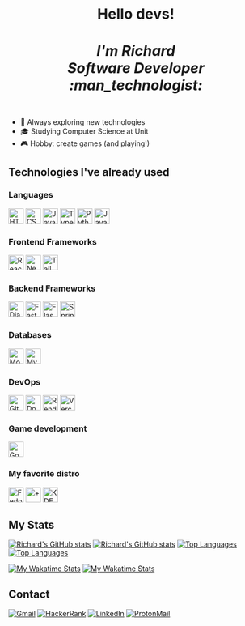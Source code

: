 <div align="center">
  <h1> Hello devs!
  <div>
    <h5>
      I'm Richard <br>
      Software Developer :man_technologist:
    </h5>
  </div>
  </h1>
</div>

- :thinking: Always exploring new technologies
- :mortar_board: Studying Computer Science at Unit
- :video_game: Hobby: create games (and playing!)

## Technologies I've already used

<div>
  <h3> Languages </h3>
  <img src="https://img.shields.io/badge/HTML5-E34F26?style=for-the-badge&logo=html5&logoColor=white" alt="HTML5" height="30px">
  <img src="https://img.shields.io/badge/CSS3-1572B6?style=for-the-badge&logo=css3&logoColor=white" alt="CSS3" height="30px">
  <img src="https://img.shields.io/badge/JavaScript-F7DF1E?style=for-the-badge&logo=javascript&logoColor=black" alt="JavaScript" height="30px">
  <img src="https://img.shields.io/badge/TypeScript-007ACC?style=for-the-badge&logo=typescript&logoColor=white" alt="TypeScript" height="30px">
  <img src="https://img.shields.io/badge/Python-FFD43B?style=for-the-badge&logo=python&logoColor=blue" alt="Python" height="30px">
  <img src="https://img.shields.io/badge/Java-F80000?style=for-the-badge&logo=coffeescript&logoColor=white" alt="Java" height="30px">
  
  <h3> Frontend Frameworks </h3>
  <img src="https://img.shields.io/badge/React-20232A?style=for-the-badge&logo=react&logoColor=61DAFB" alt="React" height="30px">
  <img src="https://img.shields.io/badge/next%20js-000000?style=for-the-badge&logo=nextdotjs&logoColor=white" alt="Next.js" height="30px">
  <img src="https://img.shields.io/badge/Tailwind_CSS-38B2AC?style=for-the-badge&logo=tailwind-css&logoColor=white" alt="Tailwind CSS" height="30px">
  
  <h3> Backend Frameworks </h3>
  <img src="https://img.shields.io/badge/Django-092E20?style=for-the-badge&logo=django&logoColor=green" alt="Django" height="30px">
  <img src="https://img.shields.io/badge/fastapi-109989?style=for-the-badge&logo=FASTAPI&logoColor=white" alt="FastAPI" height="30px">
  <img src="https://img.shields.io/badge/Flask-000000?style=for-the-badge&logo=flask&logoColor=white" alt="Flask" height="30px">
  <img src="https://img.shields.io/badge/Spring_Boot-F2F4F9?style=for-the-badge&logo=spring-boot" alt="Spring Boot" height="30px">
  
  <h3> Databases </h3>
  <img src="https://img.shields.io/badge/MongoDB-4EA94B?style=for-the-badge&logo=mongodb&logoColor=white" alt="MongoDB" height="30px">
  <img src="https://img.shields.io/badge/MySQL-005C84?style=for-the-badge&logo=mysql&logoColor=white" alt="MySQL" height="30px">
  
  <h3> DevOps </h3>
  <img src="https://img.shields.io/badge/Git-E34F26?style=for-the-badge&logo=git&logoColor=white" alt="Git" height="30px">
  <img src="https://img.shields.io/badge/Docker-2CA5E0?style=for-the-badge&logo=docker&logoColor=white" alt="Docker" height="30px">
  <img src="https://img.shields.io/badge/Render-46E3B7?style=for-the-badge&logo=render&logoColor=white" alt="Render" height="30px">
  <img src="https://img.shields.io/badge/Vercel-000000?style=for-the-badge&logo=vercel&logoColor=white" alt="Vercel" height="30px">
  
  <h3> Game development </h3>
  <img src="https://img.shields.io/badge/Godot-478CBF?style=for-the-badge&logo=GodotEngine&logoColor=white" alt="Godot" height="30px">
  
  <h3> My favorite distro </h3>
  <img src="https://img.shields.io/badge/Fedora-51A2DA?logo=fedora&logoColor=white&style=for-the-badge" alt="Fedora" height="30px">
  <img src="https://img.shields.io/badge/%2B-379DE6?&style=for-the-badge" alt="+" height="30px">
  <img src="https://img.shields.io/badge/KDE_Plasma-1D99F3?logo=kde&logoColor=white&style=for-the-badge" alt="KDE Plasma" height="30px">
</div>

## My Stats

[![Richard's GitHub stats](https://github-readme-stats.vercel.app/api?username=RichardSouzza&theme=github_light)](https://github.com/RichardSouzza#gh-light-mode-only)
[![Richard's GitHub stats](https://github-readme-stats.vercel.app/api?username=RichardSouzza&theme=github_dark)](https://github.com/RichardSouzza#gh-dark-mode-only)
[![Top Languages](https://github-readme-stats.vercel.app/api/top-langs/?username=RichardSouzza&layout=compact&langs_count=8&theme=github_light)](https://github.com/RichardSouzza#gh-light-mode-only)
[![Top Languages](https://github-readme-stats.vercel.app/api/top-langs/?username=RichardSouzza&layout=compact&langs_count=8&theme=github_dark)](https://github.com/RichardSouzza#gh-dark-mode-only)

[![My Wakatime Stats](https://github-readme-stats.vercel.app/api/wakatime?username=richardsouzza&layout=compact&langs_count=12&theme=github_light)](https://github.com/RichardSouzza#gh-light-mode-only)
[![My Wakatime Stats](https://github-readme-stats.vercel.app/api/wakatime?username=richardsouzza&layout=compact&langs_count=12&theme=github_dark)](https://github.com/RichardSouzza#gh-dark-mode-only)

## Contact

[![Gmail](https://img.shields.io/badge/Gmail-D14836?style=for-the-badge&logo=gmail&logoColor=white)](mailto:souzza.richard25@gmail.com)
[![HackerRank](https://img.shields.io/badge/-Hackerrank-2EC866?style=for-the-badge&logo=HackerRank&logoColor=white)](https://www.hackerrank.com/richardsouza)
[![LinkedIn](https://img.shields.io/badge/LinkedIn-0077B5?style=for-the-badge&logo=linkedin&logoColor=white)](https://www.linkedin.com/in/richardsouzza)
[![ProtonMail](https://img.shields.io/badge/ProtonMail-8B89CC?style=for-the-badge&logo=protonmail&logoColor=white)](mailto:richard.souzza@proton.me)
